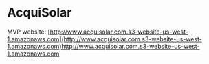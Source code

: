 # AcquiSolar

MVP website: [http://www.acquisolar.com.s3-website-us-west-1.amazonaws.com](http://www.acquisolar.com.s3-website-us-west-1.amazonaws.com)http://www.acquisolar.com.s3-website-us-west-1.amazonaws.com

